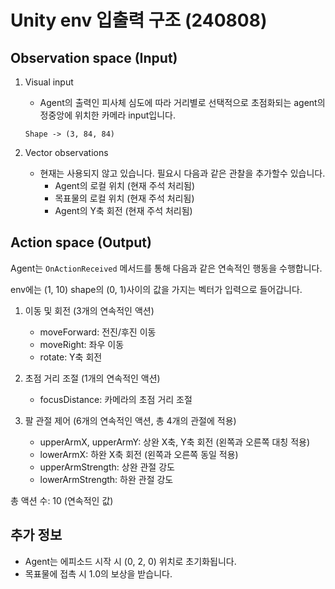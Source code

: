 # Unity env 입출력 구조 (240808)

## Observation space (Input)

1. Visual input
   * Agent의 출력인 피사체 심도에 따라 거리별로 선택적으로 초점화되는 agent의 정중앙에 위치한 카메라 input입니다.
   ```
   Shape -> (3, 84, 84)
   ```

2. Vector observations
   * 현재는 사용되지 않고 있습니다. 필요시 다음과 같은 관찰을 추가할수 있습니다. 
     - Agent의 로컬 위치 (현재 주석 처리됨)
     - 목표물의 로컬 위치 (현재 주석 처리됨)
     - Agent의 Y축 회전 (현재 주석 처리됨)

## Action space (Output)

Agent는 `OnActionReceived` 메서드를 통해 다음과 같은 연속적인 행동을 수행합니다.

env에는 (1, 10) shape의 (0, 1)사이의 값을 가지는 벡터가 입력으로 들어갑니다. 

1. 이동 및 회전 (3개의 연속적인 액션)
   * moveForward: 전진/후진 이동
   * moveRight: 좌우 이동
   * rotate: Y축 회전

2. 초점 거리 조절 (1개의 연속적인 액션)
   * focusDistance: 카메라의 초점 거리 조절

3. 팔 관절 제어 (6개의 연속적인 액션, 총 4개의 관절에 적용)
   * upperArmX, upperArmY: 상완 X축, Y축 회전 (왼쪽과 오른쪽 대칭 적용)
   * lowerArmX: 하완 X축 회전 (왼쪽과 오른쪽 동일 적용)
   * upperArmStrength: 상완 관절 강도
   * lowerArmStrength: 하완 관절 강도

총 액션 수: 10 (연속적인 값)

## 추가 정보

- Agent는 에피소드 시작 시 (0, 2, 0) 위치로 초기화됩니다.
- 목표물에 접촉 시 1.0의 보상을 받습니다.
